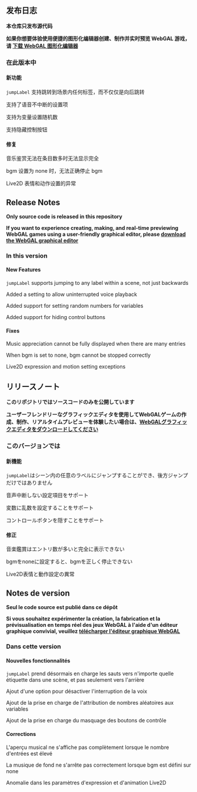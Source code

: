 ## 发布日志

**本仓库只发布源代码**

**如果你想要体验使用便捷的图形化编辑器创建、制作并实时预览 WebGAL 游戏，请 [下载 WebGAL 图形化编辑器](https://github.com/MakinoharaShoko/WebGAL_Terre/releases)**

### 在此版本中

#### 新功能

`jumpLabel` 支持跳转到场景内任何标签，而不仅仅是向后跳转

支持了语音不中断的设置项

支持为变量设置随机数

支持隐藏控制按钮

#### 修复

音乐鉴赏无法在条目数多时无法显示完全

bgm 设置为 none 时，无法正确停止 bgm

Live2D 表情和动作设置的异常

<!-- English Translation -->
## Release Notes

**Only source code is released in this repository**

**If you want to experience creating, making, and real-time previewing WebGAL games using a user-friendly graphical editor, please [download the WebGAL graphical editor](https://github.com/MakinoharaShoko/WebGAL_Terre/releases)**

### In this version

#### New Features

`jumpLabel` supports jumping to any label within a scene, not just backwards

Added a setting to allow uninterrupted voice playback

Added support for setting random numbers for variables

Added support for hiding control buttons

#### Fixes

Music appreciation cannot be fully displayed when there are many entries

When bgm is set to none, bgm cannot be stopped correctly

Live2D expression and motion setting exceptions


<!-- Japanese Translation -->
## リリースノート

**このリポジトリではソースコードのみを公開しています**

**ユーザーフレンドリーなグラフィックエディタを使用してWebGALゲームの作成、制作、リアルタイムプレビューを体験したい場合は、[WebGALグラフィックエディタをダウンロードしてください](https://github.com/MakinoharaShoko/WebGAL_Terre/releases)**

### このバージョンでは

#### 新機能

`jumpLabel`はシーン内の任意のラベルにジャンプすることができ、後方ジャンプだけではありません

音声中断しない設定項目をサポート

変数に乱数を設定することをサポート

コントロールボタンを隠すことをサポート

#### 修正

音楽鑑賞はエントリ数が多いと完全に表示できない

bgmをnoneに設定すると、bgmを正しく停止できない

Live2D表情と動作設定の異常


<!-- French Translation -->
## Notes de version

**Seul le code source est publié dans ce dépôt**

**Si vous souhaitez expérimenter la création, la fabrication et la prévisualisation en temps réel des jeux WebGAL à l'aide d'un éditeur graphique convivial, veuillez [télécharger l'éditeur graphique WebGAL](https://github.com/MakinoharaShoko/WebGAL_Terre/releases)**

### Dans cette version

#### Nouvelles fonctionnalités

`jumpLabel` prend désormais en charge les sauts vers n'importe quelle étiquette dans une scène, et pas seulement vers l'arrière

Ajout d'une option pour désactiver l'interruption de la voix

Ajout de la prise en charge de l'attribution de nombres aléatoires aux variables

Ajout de la prise en charge du masquage des boutons de contrôle

#### Corrections

L'aperçu musical ne s'affiche pas complètement lorsque le nombre d'entrées est élevé

La musique de fond ne s'arrête pas correctement lorsque bgm est défini sur none

Anomalie dans les paramètres d'expression et d'animation Live2D


